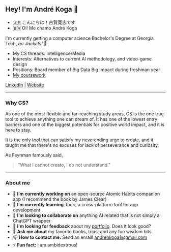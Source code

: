 ## Hey! I'm André Koga 👋

- 🇯🇵 こんにちは！古賀寛志です
- 🇧🇷 Oi! Me chamo André Koga

I'm currently getting a computer science Bachelor's Degree at Georgia Tech, *go Jackets!* 🐝

- My CS threads: Intelligence/Media
- Interests: Alternatives to current AI methodology, and video-game design
- Positions: Board member of Big Data Big Impact during freshman year
- [My coursework](https://github.com/andre-koga/andre-koga/blob/main/coursework.md)

[LinkedIn](https://linkedin.com/andrehkoga) | [Website](https://andrekoga.com)

---

### Why CS?

As one of the most flexible and far-reaching study areas, CS is the one true tool to achieve anything one can dream of. It has one of the lowest entry barriers and one of the biggest potentials for positive world impact, and it is here to stay.

It is the only tool that can satisfy my neverending urge to create, and it taught me that there's no excuses for lack of perseverance and curiosity.

As Feynman famously said,

> "What I cannot create, I do not understand."

---

### About me

- 🔭 **I’m currently working on** an open-source Atomic Habits companion app (I recommend the book by James Clear)
- 🌱 **I’m currently learning** Tauri, a cross-platform tool for app development
- 👯 **I’m looking to collaborate on** anything AI related that is not simply a ChatGPT wrapper
- 🧐 **I'm looking for feedback** about my [portfolio](https://andrekoga.com). Does it look good?
- 💬 **Ask me about** my favorite books, trips, and any fun wisdom bits
- 📪 **How to contact me:** Send an email! andrehkoga1@gmail.com
- ⚡ **Fun fact:** I am ambidextrous!
